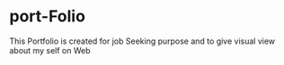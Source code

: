 # port-Folio
This Portfolio is created for job Seeking purpose and to give visual view about my self on Web
